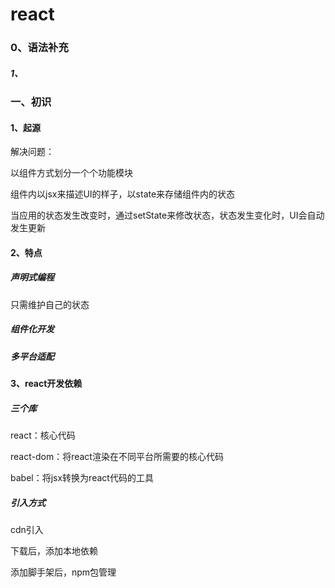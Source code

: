 # react 


### 0、语法补充

##### 1、



### 一、初识

#### 1、起源

解决问题：

以组件方式划分一个个功能模块

组件内以jsx来描述UI的样子，以state来存储组件内的状态

当应用的状态发生改变时，通过setState来修改状态，状态发生变化时，UI会自动发生更新

#### 2、特点

##### 声明式编程

只需维护自己的状态

##### 组件化开发

##### 多平台适配

#### 3、react开发依赖

##### 三个库

react：核心代码

react-dom：将react渲染在不同平台所需要的核心代码

babel：将jsx转换为react代码的工具

##### 引入方式

cdn引入

下载后，添加本地依赖

添加脚手架后，npm包管理

